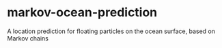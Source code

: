 # markov-ocean-prediction
A location prediction for floating particles on the ocean surface, based on Markov chains
